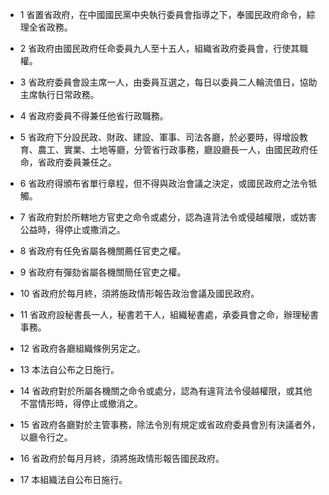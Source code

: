 * 1 省置省政府，在中國國民黨中央執行委員會指導之下，奉國民政府命令，綜理全省政務。

* 2 省政府由國民政府任命委員九人至十五人，組織省政府委員會，行使其職權。

* 3 省政府委員會設主席一人，由委員互選之，每日以委員二人輪流值日，協助主席執行日常政務。

* 4 省政府委員不得兼任他省行政職務。

* 5 省政府下分設民政、財政、建設、軍事、司法各廳，於必要時，得增設教育、農工、實業、土地等廳，分管省行政事務，廳設廳長一人，由國民政府任命，省政府委員兼任之。

* 6 省政府得頒布省單行章程，但不得與政治會議之決定，或國民政府之法令牴觸。

* 7 省政府對於所轄地方官吏之命令或處分，認為違背法令或侵越權限，或妨害公益時，得停止或撒消之。

* 8 省政府有任免省屬各機關薦任官吏之權。

* 9 省政府有彈劾省屬各機關簡任官吏之權。

* 10 省政府於每月終，須將施政情形報告政治會議及國民政府。

* 11 省政府設秘書長一人，秘書若干人，組織秘書處，承委員會之命，辦理秘書事務。

* 12 省政府各廳組織條例另定之。

* 13 本法自公布之日施行。

* 14 省政府對於所屬各機關之命令或處分，認為有違背法令侵越權限，或其他不當情形時，得停止或撤消之。

* 15 省政府各廳對於主管事務，除法令別有規定或省政府委員會別有決議者外，以廳令行之。

* 16 省政府於每月月終，須將施政情形報告國民政府。

* 17 本組織法自公布日施行。

